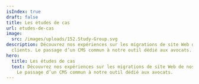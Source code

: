 ```yaml
---
isIndex: true
draft: false
title: Les études de cas
url: etudes-de-cas
image:
  src: /images/uploads/152.Study-Group.svg
description: Découvrez nos expériences sur les migrations de site Web de nos
  clients. Le passage d’un CMS commun à notre outil dédié aux avocats.
hero:
  title: Les études de cas
  text: Découvrez nos expériences sur les migrations de site Web de nos clients.
    Le passage d’un CMS commun à notre outil dédié aux avocats.
---
```

